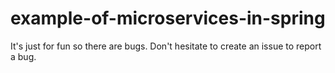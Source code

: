 # example-of-microservices-in-spring

It's just for fun so there are bugs. Don't hesitate to create an issue to report a bug.
